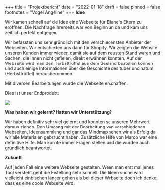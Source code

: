 +++
title = "Projektbericht"
date = "2022-01-18"
draft = false
pinned = false
footnotes = "Vogel Angéline"
+++
**Idee**

Wir kamen schnell auf die Idee eine Webseite für Eliane's Eltern zu eröffnen. Die Nachfrage ihrerseits war von Beginn an da und kam uns zeitlich perfekt entgegen. 

Wir befassten uns sehr gründlich mit den verschiedensten Anbieter der Webseiten. Wir entschieden uns dann für Shopify. Wir zeigten die Website unseren Kunden immer wieder, damit sie auf dem neusten Stand waren und Sachen, die ihnen nicht gefielen, direkt erwähnen konnten. Auf der Webseite wird man den Herbsttrüffel aus dem Seeland bestellen können und auch einige Informationen über die Geschichte des tuber uncinatum (Herbsttrüffel) herausbekommen. 

Mit diversen Bearbeitungen wurde die Webseite erschaffen.

Dies ist unser Endprodukt:

![](https://elianeeggli.netlify.app/semesterabschluss/screenshot-2022-01-11-161445.png)



**Was haben wir gelernt? Hatten wir Unterstützung?**

Wir haben definitiv sehr viel gelernt und konnten so unseren Mehrwert daraus ziehen. Den Umgang mit der Bearbeitung von verschiedenen Webseiten, Ideensammlung und gar das Mindmap sehen wir als Erfolg da wir alle  Materialen gebraucht haben. Zusätzliche Hilfe von Marco war eine definitive Hilfe. Man konnte immer Fragen stellen und die wurden auch gründlich beantwortet.

**Zukunft**

Auf jeden Fall eine weitere Webseite gestalten. Wenn man erst mal jenes Tool versteht geht die Erstellung sehr schnell. Die Ideen suche wird vielleicht einbischen länger gehen als bei dieser Webseite doch ich denke, dass es eine coole Webseite wird.